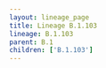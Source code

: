 ```yaml
---
layout: lineage_page
title: Lineage B.1.103
lineage: B.1.103
parent: B.1
children: ['B.1.103']
---
```

